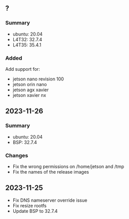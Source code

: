 ## ?

### Summary

- ubuntu: 20.04
- L4T32: 32.7.4
- L4T35: 35.4.1

### Added

Add support for:

- jetson nano revision 100
- jetson orin nano
- jetson agx xavier
- jetson xavier nx

## 2023-11-26

### Summary

- ubuntu: 20.04
- BSP: 32.7.4

### Changes

- Fix the wrong permissions on /home/jetson and /tmp
- Fix the names of the release images

## 2023-11-25

- Fix DNS nameserver override issue
- Fix resize rootfs
- Update BSP to 32.7.4
